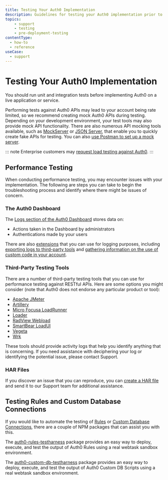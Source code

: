 ```yaml
---
title: Testing Your Auth0 Implementation
description: Guidelines for testing your Auth0 implementation prior to deployment to Production environments
topics:
    - support
    - testing
    - pre-deployment-testing
contentType:
  - how-to
  - reference
useCase:
  - support
---
```


# Testing Your Auth0 Implementation

You should run unit and integration tests before implementing Auth0 on a live application or service.

Performing tests against Auth0 APIs may lead to your account being rate limited, so we recommend creating mock Auth0 APIs during testing. Depending on your development environment, your test tools may also provide mock API functionality. There are also numerous API mocking tools available, such as [MockServer](http://www.mock-server.com/) or [JSON Server](https://github.com/typicode/json-server), that enable you to quickly create fake APIs for testing. You can also [use Postman to set up a mock server](https://www.getpostman.com/docs/postman/mock_servers/setting_up_mock).

::: note
Enterprise customers may [request load testing against Auth0](/policies/load-testing).
:::

## Performance Testing

When conducting performance testing, you may encounter issues with your implementation. The following are steps you can take to begin the troubleshooting process and identify where there might be issues of concern.

### The Auth0 Dashboard

The [Logs section of the Auth0 Dashboard](${manage_url}/#/logs) stores data on:

* Actions taken in the Dashboard by administrators
* Authentications made by your users

There are also [extensions](/extensions) that you can use for logging purposes, including [exporting logs to third-party tools](/extensions#export-auth0-logs-to-an-external-service) and [gathering information on the use of custom code in your account](/extensions#access-to-real-time-webtask-logs).

### Third-Party Testing Tools

There are a number of third-party testing tools that you can use for performance testing against RESTful APIs. Here are some options you might consider (note that Auth0 does not endorse any particular product or tool):

* [Apache JMeter](http://jmeter.apache.org/)
* [Artillery](https://artillery.io/)
* [Micro Focusa LoadRunner](https://www.radview.com/)
* [Loader](https://loader.io/)
* [RadView Webload](https://www.radview.com/)
* [SmartBear LoadUI](https://smartbear.com/)
* [Vegeta](https://github.com/tsenart/vegeta)
* [Wrk](https://github.com/wg/wrk)

These tools should provide activity logs that help you identify anything that is concerning. If you need assistance with deciphering your log or identifying the potential issue, please contact Support.

### HAR Files

If you discover an issue that you can reproduce, you can [create a HAR file](/tutorials/troubleshooting-with-har-files) and send it to our Support team for additional assistance.

## Testing Rules and Custom Database Connections

If you would like to automate the testing of [Rules](/rules) or [Custom Database Connections](/connections/database/custom-db), there are a couple of NPM packages that can assist you with this.

The [auth0-rules-testharness](https://www.npmjs.com/package/auth0-rules-testharness) package provides an easy way to deploy, execute, and test the output of Auth0 Rules using a real webtask sandbox environment.

The [auth0-custom-db-testharness](https://www.npmjs.com/package/auth0-custom-db-testharness) package provides an easy way to deploy, execute, and test the output of Auth0 Custom DB Scripts using a real webtask sandbox environment.
